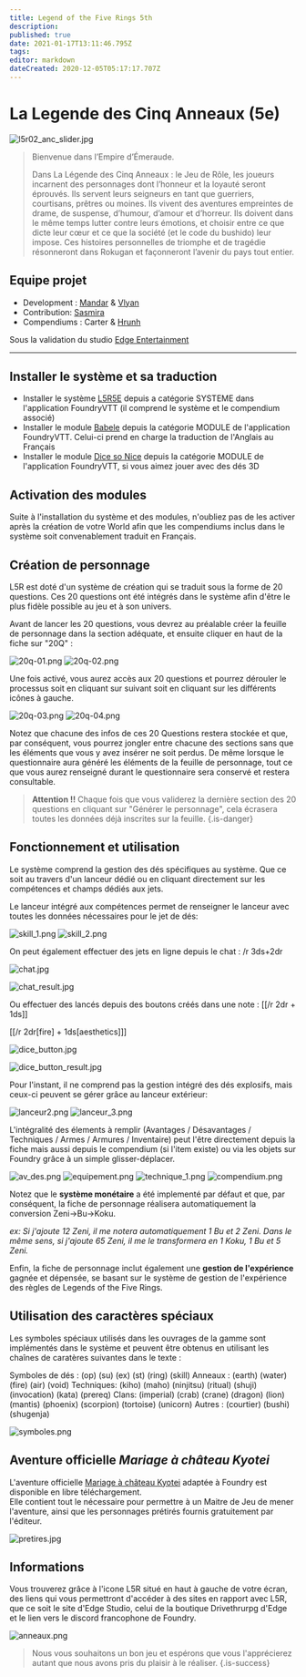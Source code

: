 ```yaml
---
title: Legend of the Five Rings 5th
description: 
published: true
date: 2021-01-17T13:11:46.795Z
tags: 
editor: markdown
dateCreated: 2020-12-05T05:17:17.707Z
---
```


# La Legende des Cinq Anneaux (5e)
![l5r02_anc_slider.jpg](/images/l5r02_anc_slider.jpg)

> Bienvenue dans l’Empire d’Émeraude.
> 
> Dans La Légende des Cinq Anneaux : le Jeu de Rôle, les joueurs incarnent des personnages dont l’honneur et la loyauté seront éprouvés. Ils servent leurs seigneurs en tant que guerriers, courtisans, prêtres ou moines. Ils vivent des aventures empreintes de drame, de suspense, d’humour, d’amour et d’horreur. Ils doivent dans le même temps lutter contre leurs émotions, et choisir entre ce que dicte leur cœur et ce que la société (et le code du bushido) leur impose. Ces histoires personnelles de triomphe et de tragédie résonneront dans Rokugan et façonneront l’avenir du pays tout entier.

## Equipe projet

- Development : [Mandar](https://foundryvtt.com/community/mandar) & [Vlyan](https://foundryvtt.com/community/vlyan)
- Contribution: [Sasmira](https://foundryvtt.com/community/sasmira)
- Compendiums : Carter & [Hrunh](https://foundryvtt.com/community/hrunh)

Sous la validation du studio [Edge Entertainment](https://edge-studio.net/)

---

## Installer le système et sa traduction
- Installer le système [L5R5E](https://foundryvtt.com/packages/l5r5e/) depuis a catégorie SYSTEME dans l'application FoundryVTT (il comprend le système et le compendium associé)
- Installer le module [Babele](https://foundryvtt.com/packages/babele/) depuis la catégorie MODULE de l'application FoundryVTT. Celui-ci prend en charge la traduction de l'Anglais au Français
- Installer le module [Dice so Nice](https://foundryvtt.com/packages/dice-so-nice/) depuis la catégorie MODULE de l'application FoundryVTT, si vous aimez jouer avec des dés 3D

## Activation des modules
Suite à l'installation du système et des modules, n'oubliez pas de les activer après la création de votre World afin que les compendiums inclus dans le système soit convenablement traduit en Français.

## Création de personnage

L5R est doté d'un système de création qui se traduit sous la forme de 20 questions.
Ces 20 questions ont été intégrés dans le système afin d'être le plus fidèle possible au jeu et à son univers.

Avant de lancer les 20 questions, vous devrez au préalable créer la feuille de personnage dans la section adéquate, et ensuite cliquer en haut de la fiche sur "20Q" :

![20q-01.png](/images/20q-01.png) ![20q-02.png](/images/20q-02.png)

Une fois activé, vous aurez accès aux 20 questions et pourrez dérouler le processus soit en cliquant sur suivant soit en cliquant sur les différents icônes à gauche.

![20q-03.png](/images/20q-03.png) ![20q-04.png](/images/20q-04.png)

Notez que chacune des infos de ces 20 Questions restera stockée et que, par conséquent, vous pourrez jongler entre chacune des sections sans que les éléments que vous y avez insérer ne soit perdus. De même lorsque le questionnaire aura généré les éléments de la feuille de personnage, tout ce que vous aurez renseigné durant le questionnaire sera conservé et restera consultable.

> **Attention !!**
Chaque fois que vous validerez la dernière section des 20 questions en cliquant sur "Générer le personnage", cela écrasera toutes les données déjà inscrites sur la feuille.
{.is-danger}


## Fonctionnement et utilisation
Le système comprend la gestion des dés spécifiques au système. Que ce soit au travers d'un lanceur dédié ou en cliquant directement sur les compétences et champs dédiés aux jets.

Le lanceur intégré aux compétences permet de renseigner le lanceur avec toutes les données nécessaires pour le jet de dés:

![skill_1.png](/images/skill_1.png) ![skill_2.png](/images/skill_2.png)

On peut également effectuer des jets en ligne depuis le chat :
/r 3ds+2dr

![chat.jpg](/images/chat.jpg)

![chat_result.jpg](/images/chat_result.jpg)

Ou effectuer des lancés depuis des boutons créés dans une note :
[[/r 2dr + 1ds]]

[[/r 2dr[fire] + 1ds[aesthetics]]]

![dice_button.jpg](/images/dice_button.jpg)

![dice_button_result.jpg](/images/dice_button_result.jpg)

Pour l'instant, il ne comprend pas la gestion intégré des dés explosifs, mais ceux-ci peuvent se gérer grâce au lanceur extérieur:

![lanceur2.png](/images/lanceur2.png) 
![lanceur_3.png](/images/lanceur_3.png)

L'intégralité des élements à remplir (Avantages / Désavantages / Techniques / Armes / Armures / Inventaire) peut l'être directement depuis la fiche mais aussi depuis le compendium (si l'item existe) ou via les objets sur Foundry grâce à un simple glisser-déplacer.

![av_des.png](/images/av_des.png) ![equipement.png](/images/equipement.png) ![technique_1.png](/images/technique_1.png) ![compendium.png](/images/compendium.png)

Notez que le **système monétaire** a été implementé par défaut et que, par conséquent, la fiche de personnage réalisera automatiquement la conversion Zeni->Bu->Koku.

*ex: Si j'ajoute 12 Zeni, il me notera automatiquement 1 Bu et 2 Zeni. Dans le même sens, si j'ajoute 65 Zeni, il me le transformera en 1 Koku, 1 Bu et 5 Zeni.*

Enfin, la fiche de personnage inclut également une **gestion de l'expérience** gagnée et dépensée, se basant sur le système de gestion de l'expérience des règles de Legends of the Five Rings.


## Utilisation des caractères spéciaux

Les symboles spéciaux utilisés dans les ouvrages de la gamme sont implémentés dans le système et peuvent être obtenus en utilisant les chaînes de caratères suivantes dans le texte :

Symboles de dés : (op) (su) (ex) (st) (ring) (skill)
Anneaux : (earth) (water) (fire) (air) (void)
Techniques: (kiho) (maho) (ninjitsu) (ritual) (shuji) (invocation) (kata) (prereq)
Clans: (imperial) (crab) (crane) (dragon) (lion) (mantis) (phoenix) (scorpion) (tortoise) (unicorn)
Autres : (courtier) (bushi) (shugenja)

![symboles.png](/images/symboles.png)


## Aventure officielle *Mariage à château Kyotei* 

L'aventure officielle [Mariage à château Kyotei](/fr/https://foundryvtt.com/packages/l5r_mariage/) adaptée à Foundry est disponible en libre téléchargement.  
Elle contient tout le nécessaire pour permettre à un Maitre de Jeu de mener l'aventure, ainsi que les personnages prétirés fournis gratuitement par l'éditeur. 

![pretires.jpg](/images/pretires.jpg) 


## Informations

Vous trouverez grâce à l'icone L5R situé en haut à gauche de votre écran, des liens qui vous permettront d'accéder à des sites en rapport avec L5R, que ce soit le site d'Edge Studio, celui de la boutique Drivethrurpg d'Edge et le lien vers le discord francophone de Foundry.

![anneaux.png](/images/anneaux.png)

> Nous vous souhaitons un bon jeu et espérons que vous l'apprécierez autant que nous avons pris du plaisir à le réaliser.
{.is-success}

